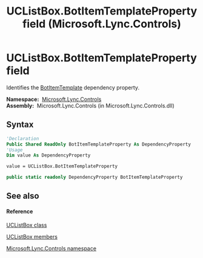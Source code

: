﻿---
title: UCListBox.BotItemTemplateProperty field (Microsoft.Lync.Controls)
TOCTitle: BotItemTemplateProperty field
ms:assetid: F:Microsoft.Lync.Controls.UCListBox.BotItemTemplateProperty_DI_3_UC_OCS14MrefLyncWPF
ms:mtpsurl: https://msdn.microsoft.com/en-us/library/microsoft.lync.controls.uclistbox.botitemtemplateproperty_di_3_uc_ocs14mreflyncwpf(v=office.15)
ms:contentKeyID: 48594014
ms.date: 07/28/2014
mtps_version: v=office.15
f1_keywords:
- Microsoft.Lync.Controls.UCListBox.BotItemTemplateProperty
dev_langs:
- CSharp
- JScript
- VB
- other
---

# UCListBox.BotItemTemplateProperty field

Identifies the [BotItemTemplate](uclistbox-botitemtemplate-property-microsoft-lync-controls_1.md) dependency property.

**Namespace:**  [Microsoft.Lync.Controls](microsoft-lync-controls-namespace_1.md)  
**Assembly:**  Microsoft.Lync.Controls (in Microsoft.Lync.Controls.dll)

## Syntax

``` vb
'Declaration
Public Shared ReadOnly BotItemTemplateProperty As DependencyProperty
'Usage
Dim value As DependencyProperty

value = UCListBox.BotItemTemplateProperty
```

``` csharp
public static readonly DependencyProperty BotItemTemplateProperty
```

## See also

#### Reference

[UCListBox class](uclistbox-class-microsoft-lync-controls_1.md)

[UCListBox members](uclistbox-members-microsoft-lync-controls_1.md)

[Microsoft.Lync.Controls namespace](microsoft-lync-controls-namespace_1.md)

